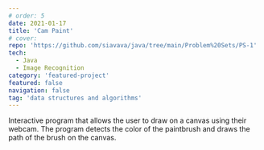 ```yaml
---
# order: 5
date: 2021-01-17
title: 'Cam Paint'
# cover: 
repo: 'https://github.com/siavava/java/tree/main/Problem%20Sets/PS-1'
tech:
  - Java
  - Image Recognition
category: 'featured-project'
featured: false
navigation: false
tag: 'data structures and algorithms'
---
```


Interactive program that allows the user to draw on a canvas
using their webcam. The program detects the color of the paintbrush
and draws the path of the brush on the canvas.
